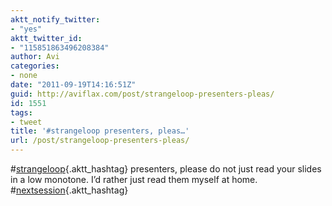 ```yaml
---
aktt_notify_twitter:
- "yes"
aktt_twitter_id:
- "115851863496208384"
author: Avi
categories:
- none
date: "2011-09-19T14:16:51Z"
guid: http://aviflax.com/post/strangeloop-presenters-pleas/
id: 1551
tags:
- tweet
title: '#strangeloop presenters, pleas…'
url: /post/strangeloop-presenters-pleas/
---
```

#[strangeloop](http://search.twitter.com/search?q=%23strangeloop){.aktt_hashtag} presenters, please do not just read your slides in a low monotone. I’d rather just read them myself at home. #[nextsession](http://search.twitter.com/search?q=%23nextsession){.aktt_hashtag}
